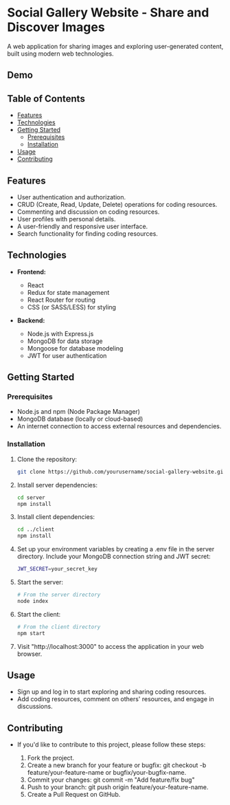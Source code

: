 # Social Gallery Website - Share and Discover Images

A web application for sharing images and exploring user-generated content, built using modern web technologies.

## Demo 



## Table of Contents

- [Features](#features)
- [Technologies](#technologies)
- [Getting Started](#getting-started)
  - [Prerequisites](#prerequisites)
  - [Installation](#installation)
- [Usage](#usage)
- [Contributing](#contributing)

## Features

- User authentication and authorization.
- CRUD (Create, Read, Update, Delete) operations for coding resources.
- Commenting and discussion on coding resources.
- User profiles with personal details.
- A user-friendly and responsive user interface.
- Search functionality for finding coding resources.

## Technologies

- **Frontend:**
  - React
  - Redux for state management
  - React Router for routing
  - CSS (or SASS/LESS) for styling

- **Backend:**
  - Node.js with Express.js
  - MongoDB for data storage
  - Mongoose for database modeling
  - JWT for user authentication


## Getting Started

### Prerequisites

- Node.js and npm (Node Package Manager)
- MongoDB database (locally or cloud-based)
- An internet connection to access external resources and dependencies.

### Installation

1. Clone the repository:

   ```bash
   git clone https://github.com/yourusername/social-gallery-website.git
2. Install server dependencies:
   ```bash 
   cd server
   npm install
3. Install client dependencies:
   ```bash
   cd ../client
   npm install
4. Set up your environment variables by creating a .env file in the server directory. Include your MongoDB connection string and JWT secret:
   ```bash
   JWT_SECRET=your_secret_key
5. Start the server:
   ```bash
   # From the server directory
   node index
6. Start the client:
   ```bash
   # From the client directory
   npm start
7. Visit "http://localhost:3000" to access the application in your web browser.

## Usage
- Sign up and log in to start exploring and sharing coding resources.
- Add coding resources, comment on others' resources, and engage in discussions.

## Contributing
- If you'd like to contribute to this project, please follow these steps:

  1. Fork the project.
  2. Create a new branch for your feature or bugfix: git checkout -b feature/your-feature-name or bugfix/your-bugfix-name.
  3. Commit your changes: git commit -m "Add feature/fix bug"
  4. Push to your branch: git push origin feature/your-feature-name.
  5. Create a Pull Request on GitHub.
